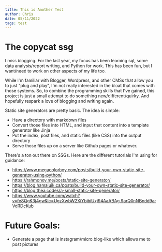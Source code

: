 ```yaml
---
title: This is Another Test
author: Chris
date: 05/11/2022
tags: test
---
```

# The copycat ssg

I miss blogging. For the last year, my focus has been learning sql, some data analysis/report writing, 
and Python for work. This has been fun, but I want/need to work on other aspects of my life too.

While I'm familiar with Blogger, Wordpress, and other CMSs that allow you to just "plug and play", I'm not really
interested in the bloat that comes with those systems. So, to combine the programming skills that I've gained,
this project is just a small attempt to do something new/different/quirky. And hopefully respark a love of blogging
and writing again.

Static site generators are pretty basic. The idea is simple:
- Have a directory with markdown files
- Convert those files into HTML, and input that content into a template generator like Jinja
- Put the index, post files, and static files (like CSS) into the output directory
- Serve those files up on a server like Github pages or whatever.

There's a ton out there on SSGs. Here are the different tutorials I'm using for guidance:
- https://www.megacolorboy.com/posts/build-your-own-static-site-generator-using-python/
- https://rahmonov.me/posts/static-site-generator/
- https://blog.hamaluik.ca/posts/build-your-own-static-site-generator/
- https://blog.thea.codes/a-small-static-site-generator/
- https://www.youtube.com/watch?v=fe8QgK3j4gw&lc=UgzXwbW2XiYbibiUxj94AaABAg.9arQ0nNBndd9arVdRDcKub

# Future Goals:
- Generate a page that is instagram/micro.blog-like which allows me to post pictures
